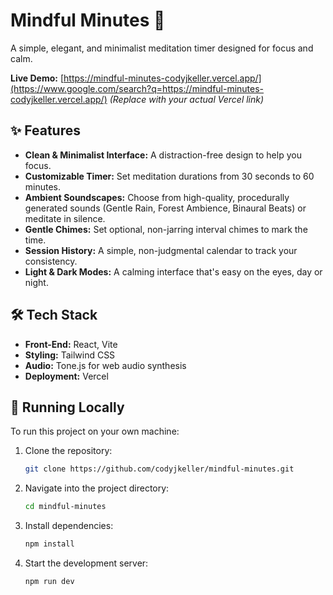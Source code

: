 # Mindful Minutes 🧘

A simple, elegant, and minimalist meditation timer designed for focus and calm.

**Live Demo:** [https://mindful-minutes-codyjkeller.vercel.app/](https://www.google.com/search?q=https://mindful-minutes-codyjkeller.vercel.app/)  *(Replace with your actual Vercel link)*

## ✨ Features

  * **Clean & Minimalist Interface:** A distraction-free design to help you focus.
  * **Customizable Timer:** Set meditation durations from 30 seconds to 60 minutes.
  * **Ambient Soundscapes:** Choose from high-quality, procedurally generated sounds (Gentle Rain, Forest Ambience, Binaural Beats) or meditate in silence.
  * **Gentle Chimes:** Set optional, non-jarring interval chimes to mark the time.
  * **Session History:** A simple, non-judgmental calendar to track your consistency.
  * **Light & Dark Modes:** A calming interface that's easy on the eyes, day or night.

## 🛠️ Tech Stack

  * **Front-End:** React, Vite
  * **Styling:** Tailwind CSS
  * **Audio:** Tone.js for web audio synthesis
  * **Deployment:** Vercel

## 🚀 Running Locally

To run this project on your own machine:

1.  Clone the repository:
    ```bash
    git clone https://github.com/codyjkeller/mindful-minutes.git
    ```
2.  Navigate into the project directory:
    ```bash
    cd mindful-minutes
    ```
3.  Install dependencies:
    ```bash
    npm install
    ```
4.  Start the development server:
    ```bash
    npm run dev
    ```
